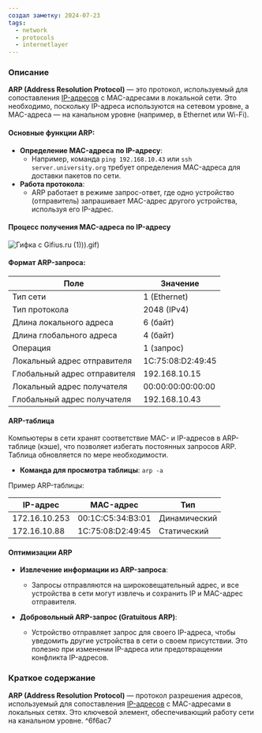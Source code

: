 ```yaml
---
создал заметку: 2024-07-23
tags:
  - network
  - protocols
  - internetlayer
---
```

### Описание

**ARP (Address Resolution Protocol)** — это протокол, используемый для сопоставления [IP-адресов](../../IP-адреса.md) с MAC-адресами в локальной сети. Это необходимо, поскольку IP-адреса используются на сетевом уровне, а MAC-адреса — на канальном уровне (например, в Ethernet или Wi-Fi).

#### Основные функции ARP:
- **Определение MAC-адреса по IP-адресу**:
    - Например, команда `ping 192.168.10.43` или `ssh server.university.org` требует определения MAC-адреса для доставки пакетов по сети.
- **Работа протокола**:
    - ARP работает в режиме запрос-ответ, где одно устройство (отправитель) запрашивает MAC-адрес другого устройства, используя его IP-адрес.

#### Процесс получения MAC-адреса по IP-адресу

![Гифка с Gifius.ru (1)](1))).gif)

#### Формат ARP-запроса:

|Поле|Значение|
|---|---|
|Тип сети|1 (Ethernet)|
|Тип протокола|2048 (IPv4)|
|Длина локального адреса|6 (байт)|
|Длина глобального адреса|4 (байт)|
|Операция|1 (запрос)|
|Локальный адрес отправителя|1C:75:08:D2:49:45|
|Глобальный адрес отправителя|192.168.10.15|
|Локальный адрес получателя|00:00:00:00:00:00|
|Глобальный адрес получателя|192.168.10.43|
#### ARP-таблица

Компьютеры в сети хранят соответствие MAC- и IP-адресов в ARP-таблице (кэше), что позволяет избегать постоянных запросов ARP. Таблица обновляется по мере необходимости.

- **Команда для просмотра таблицы**: `arp -a`

Пример ARP-таблицы:

| IP-адрес      | MAC-адрес         | Тип          |
| ------------- | ----------------- | ------------ |
| 172.16.10.253 | 00:1C:C5:34:B3:01 | Динамический |
| 172.16.10.88  | 1C:75:08:D2:49:45 | Статический  |
#### Оптимизации ARP

- **Извлечение информации из ARP-запроса**:
    
    - Запросы отправляются на широковещательный адрес, и все устройства в сети могут извлечь и сохранить IP и MAC-адрес отправителя.
- **Добровольный ARP-запрос (Gratuitous ARP)**:
    
    - Устройство отправляет запрос для своего IP-адреса, чтобы уведомить другие устройства в сети о своем присутствии. Это полезно при изменении IP-адреса или предотвращении конфликта IP-адресов.

### Краткое содержание

**ARP (Address Resolution Protocol)** — протокол разрешения адресов, используемый для сопоставления [IP-адресов](../../IP-адреса.md) с MAC-адресами в локальных сетях. Это ключевой элемент, обеспечивающий работу сети на канальном уровне. ^6f6ac7